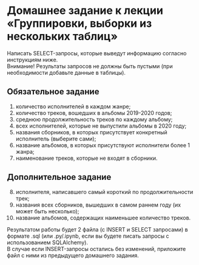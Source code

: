 # Домашнее задание к лекции «Группировки, выборки из нескольких таблиц»

Написать SELECT-запросы, которые выведут информацию согласно инструкциям ниже.  
Внимание! Результаты запросов не должны быть пустыми (при необходимости добавьте данные в таблицы).

## Обязательное задание  

1. количество исполнителей в каждом жанре;
2. количество треков, вошедших в альбомы 2019-2020 годов;
3. среднюю продолжительность треков по каждому альбому;
4. всех исполнителей, которые не выпустили альбомы в 2020 году;
5. названия сборников, в которых присутствует конкретный исполнитель (выберите сами);
6. название альбомов, в которых присутствуют исполнители более 1 жанра;
7. наименование треков, которые не входят в сборники.

## Дополнительное задание  

8. исполнителя, написавшего самый короткий по продолжительности трек;
9. названия всех сборников, вышедших в самом раннем году (их может быть несколько);
10. название альбомов, содержащих наименьшее количество треков.


Результатом работы будет 2 файла (с INSERT и SELECT запросами) в формате .sql (или .py/.ipynb, если вы будете писать запросы с использованием SQLAlchemy).   
В случае если INSERT-запросы остались без изменений, приложите файл c ними из предыдущего домашнего задания.
